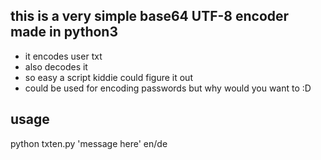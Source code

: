 ## this is a very simple base64 UTF-8 encoder made in python3

- it encodes user txt
- also decodes it
- so easy a script kiddie could figure it out
- could be used for encoding passwords but why would you want to :D

## usage

python txten.py 'message here' en/de
